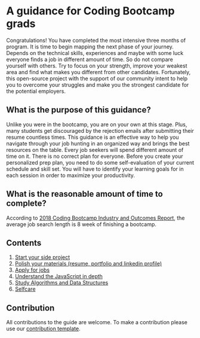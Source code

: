 # A guidance for Coding Bootcamp grads

Congratulations! You have completed the most intensive three months of program. It is time to begin mapping the next phase of your journey. Depends on the technical skills, experiences and maybe with some luck everyone finds a job in different amount of time. So do not compare yourself with others. Try to focus on your strength, improve your weakest area and find what makes you different from other candidates. Fortunately, this open-source project with the support of our community intent to help you to overcome your struggles and make you the strongest candidate for the potential employers. 

## What is the purpose of this guidance? 

Unlike you were in the bootcamp, you are on your own at this stage. Plus, many students get discouraged by the rejection emails after submitting their resume countless times. This guidance is an effective way to help you navigate through your job hunting in an organized way and brings the best resources on the table. Every job seekers will spend different amount of time on it. There is no correct plan for everyone. Before you create your personalized prep plan, you need to do some self-evaluation of your current schedule and skill set. You will have to identify your learning goals for in each session in order to maximize your productivity. 

## What is the reasonable amount of time to complete?

According to [2018 Coding Bootcamp Industry and Outcomes Report](https://www.switchup.org/rankings/coding-bootcamp-survey), the average job search length is 8 week of finishing a bootcamp. 

## Contents

1. [Start your side project](./start-project/README.md)
2. [Polish your materials (resume, portfolio and linkedin profile)](#polish)
3. [Apply for jobs](#apply)
4. [Understand the JavaScript in depth](#understand)
5. [Study Algorithms and Data Structures](#study)
6. [Selfcare](#selfcare)

## Contribution

All contributions to the guide are welcome. To make a contribution please use our [contribution template](#template).
